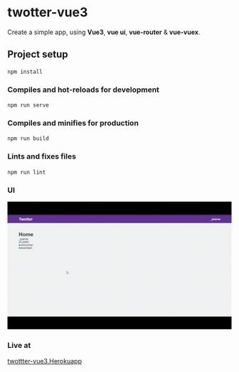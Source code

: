 # twotter-vue3
Create a simple app, using **Vue3**, **vue ui**, **vue-router** & **vue-vuex**.

## Project setup
```
npm install
```

### Compiles and hot-reloads for development
```
npm run serve
```

### Compiles and minifies for production
```
npm run build
```

### Lints and fixes files
```
npm run lint
```

### UI
![Finalversion](twotter-vue3.gif)

### Live at 
[twottter-vue3.Herokuapp](https://twottter-vue3.herokuapp.com/)
